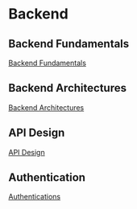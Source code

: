 
# Backend


## Backend Fundamentals

[Backend Fundamentals](Backend%20Fundamentals/README.md)


## Backend Architectures

[Backend Architectures](Backend%20Architectures)


## API Design

[API Design](API/README.md)




## Authentication

[Authentications](Authentications/README.md)
